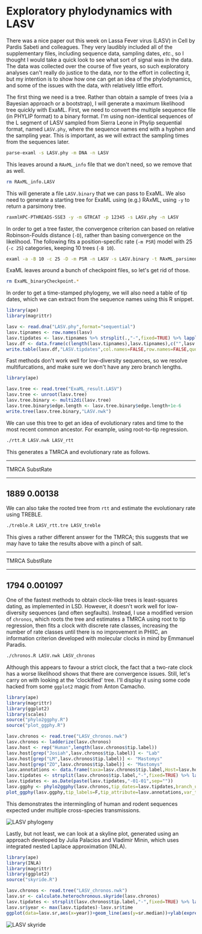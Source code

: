 # Exploratory phylodynamics with LASV

There was a nice paper out this week on Lassa Fever virus (LASV) in Cell by Pardis Sabeti and colleagues. They very laudibly included all of the supplementary files, including sequence data, sampling dates, *etc.*, so I thought I would take a quick look to see what sort of signal was in the data. The data was collected over the course of five years, so such exploratory analyses can't really do justice to the data, nor to the effort in collecting it, but my intention is to show how one can get an idea of the phylodynamics, and some of the issues with the data, with relatively little effort.

The first thing we need is a tree. Rather than obtain a sample of trees (via a Bayesian approach or a bootstrap), I will generate a maximum likelihood tree quickly with ExaML. First, we need to convert the multiple sequence file (in PHYLIP format) to a binary format. I'm using non-identical sequences of the L segment of LASV sampled from Sierra Leone in Phylip sequential format, named ```LASV.phy```, where the sequence names end with a hyphen and the sampling year. This is important, as we will extract the sampling times from the sequences later.

```bash
parse-examl -s LASV.phy -m DNA -n LASV
```

This leaves around a ```RAxML_info``` file that we don't need, so we remove that as well.

```bash
rm RAxML_info.LASV
```

This will generate a file ```LASV.binary``` that we can pass to ExaML. We also need to generate a starting tree for ExaML using (e.g.) RAxML, using ```-y``` to return a parsimony tree.

```bash
raxmlHPC-PTHREADS-SSE3 -y -m GTRCAT -p 12345 -s LASV.phy -n LASV
```

In order to get a tree faster, the convergence criterion can based on relative Robinson-Foulds distance (```-D```), rather than basing convergence on the likelihood. The following fits a position-specific rate (```-m PSR```) model with 25 (```-c 25```) categories, keeping 10 trees  (```-B 10```).

```bash
examl -a -B 10 -c 25 -D -m PSR -n LASV -s LASV.binary -t RAxML_parsimonyTree.LASV
```

ExaML leaves around a bunch of checkpoint files, so let's get rid of those.

```bash
rm ExaML_binaryCheckpoint.*
```

In order to get a time-stamped phylogeny, we will also need a table of tip dates, which we can extract from the sequence names using this R snippet.

```R
library(ape)
library(magrittr)

lasv <- read.dna("LASV.phy",format="sequential")
lasv.tipnames <- row.names(lasv)
lasv.tipdates <- lasv.tipnames %>% strsplit(.,"-",fixed=TRUE) %>% lapply(.,tail,1) %>% unlist %>% as.double
lasv.df <- data.frame(c(length(lasv.tipnames),lasv.tipnames),c("",lasv.tipdates))
write.table(lasv.df,"LASV.tipdates",col.names=FALSE,row.names=FALSE,quote=FALSE,sep="\t")
```

Fast methods don't work well for low-diversity sequences, so we resolve multifurcations, and make sure we don't have any zero branch lengths.

```R
library(ape)

lasv.tree <- read.tree("ExaML_result.LASV")
lasv.tree <- unroot(lasv.tree)
lasv.tree.binary <- multi2di(lasv.tree)
lasv.tree.binary$edge.length <- lasv.tree.binary$edge.length+1e-6
write.tree(lasv.tree.binary,"LASV.nwk")
```

We can use this tree to get an idea of evolutionary rates and time to the most recent common ancestor. For example, using root-to-tip regression.

```bash
./rtt.R LASV.nwk LASV_rtt
```

This generates a TMRCA and evolutionary rate as follows.

-------------------
 TMRCA   SubstRate
------- -----------
 1889     0.00138  
-------------------

We can also take the rooted tree from ```rtt``` and estimate the evolutionary rate using TREBLE.

```bash
./treble.R LASV_rtt.tre LASV_treble
```

This gives a rather different answer for the TMRCA; this suggests that we may have to take the results above with a pinch of salt.

-------------------
 TMRCA   SubstRate
------- -----------
 1794    0.001097  
-------------------

One of the fastest methods to obtain clock-like trees is least-squares dating, as implemented in LSD. However, it doesn't work well for low-diversity sequences (and often segfaults). Instead, I use a modified version of ```chronos```, which roots the tree and estimates a TMRCA using root to tip regression, then fits a clock with discrete rate classes, increasing the number of rate classes until there is no improvement in PHIIC, an information criterion developed with molecular clocks in mind by Emmanuel Paradis.

```bash
./chronos.R LASV.nwk LASV_chronos
```

Although this appears to favour a strict clock, the fact that a two-rate clock has a worse likelihood shows that there are convergence issues. Still, let's carry on with looking at the 'clockified' tree. I'll display it using some code hacked from some ```ggplot2``` magic from Anton Camacho.

```R
library(ape)
library(magrittr)
library(ggplot2)
library(scales)
source("phylo2ggphy.R")
source("plot_ggphy.R")

lasv.chronos <- read.tree("LASV_chronos.nwk")
lasv.chronos <- ladderize(lasv.chronos)
lasv.host <- rep("Human",length(lasv.chronos$tip.label))
lasv.host[grep("Josiah",lasv.chronos$tip.label)] <- "Lab"
lasv.host[grep("LM",lasv.chronos$tip.label)] <- "Mastomys"
lasv.host[grep("ZO",lasv.chronos$tip.label)] <- "Mastomys"
lasv.annotations <- data.frame(taxa=lasv.chronos$tip.label,Host=lasv.host)
lasv.tipdates <- strsplit(lasv.chronos$tip.label,"-",fixed=TRUE) %>% lapply(.,tail,1) %>% unlist %>% as.double
lasv.tipdates <- as.Date(paste(lasv.tipdates,"-01-01",sep=""))
lasv.ggphy <- phylo2ggphy(lasv.chronos,tip_dates=lasv.tipdates,branch_unit="year")
plot_ggphy(lasv.ggphy,tip_labels=F,tip_attribute=lasv.annotations,var_tip_labels="taxa",var_tip_colour="Host")
```

This demonstrates the intermingling of human and rodent sequences expected under multiple cross-species transmissions.

![LASV phylogeny](https://raw.githubusercontent.com/sdwfrost/exploratory-phylodynamics/master/lasv_sle_chronos.png)

Lastly, but not least, we can look at a skyline plot, generated using an approach developed by Julia Palacios and Vladimir Minin, which uses integrated nested Laplace approximation (INLA).

```R
library(ape)
library(INLA)
library(magrittr)
library(ggplot2)
source("skyride.R")

lasv.chronos <- read.tree("LASV_chronos.nwk")
lasv.sr <- calculate.heterochronous.skyride(lasv.chronos)
lasv.tipdates <- strsplit(lasv.chronos$tip.label,"-",fixed=TRUE) %>% lapply(.,tail,1) %>% unlist %>% as.double
lasv.sr$year <- max(lasv.tipdates)-lasv.sr$time
ggplot(data=lasv.sr,aes(x=year))+geom_line(aes(y=sr.median))+ylab(expression(N[e]))+xlab("Time since present")+scale_y_log10(limits=c(10,1000))+theme(strip.text.x=element_text(size = rel(0.6)))
```

![LASV skyride](https://raw.githubusercontent.com/sdwfrost/exploratory-phylodynamics/master/lasv_sle_skyride.png)
